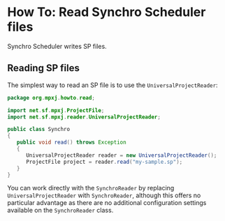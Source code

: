 # How To: Read Synchro Scheduler files
Synchro Scheduler writes SP files.

## Reading SP files
The simplest way to read an SP file is to use the `UniversalProjectReader`:

```java
package org.mpxj.howto.read;

import net.sf.mpxj.ProjectFile;
import net.sf.mpxj.reader.UniversalProjectReader;

public class Synchro
{
   public void read() throws Exception
   {
      UniversalProjectReader reader = new UniversalProjectReader();
      ProjectFile project = reader.read("my-sample.sp");
   }
}
```

You can work directly with the `SynchroReader` by replacing
`UniversalProjectReader` with `SynchroReader`, although this offers no
particular advantage as there are no additional configuration settings available
on the `SynchroReader` class.
